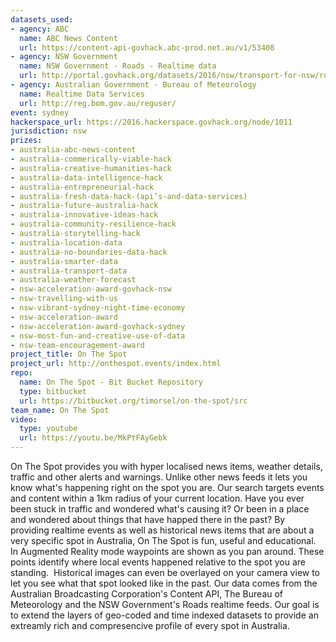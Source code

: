 ```yaml
---
datasets_used:
- agency: ABC
  name: ABC News Content
  url: https://content-api-govhack.abc-prod.net.au/v1/53408
- agency: NSW Government
  name: NSW Government - Roads - Realtime data
  url: http://portal.govhack.org/datasets/2016/nsw/transport-for-nsw/roads---realtime---cameras.html
- agency: Australian Government - Bureau of Meteorology
  name: Realtime Data Services
  url: http://reg.bom.gov.au/reguser/
event: sydney
hackerspace_url: https://2016.hackerspace.govhack.org/node/1011
jurisdiction: nsw
prizes:
- australia-abc-news-content
- australia-commerically-viable-hack
- australia-creative-humanities-hack
- australia-data-intelligence-hack
- australia-entrepreneurial-hack
- australia-fresh-data-hack-(api’s-and-data-services)
- australia-future-australia-hack
- australia-innovative-ideas-hack
- australia-community-resilience-hack
- australia-storytelling-hack
- australia-location-data
- australia-no-boundaries-data-hack
- australia-smarter-data
- australia-transport-data
- australia-weather-forecast
- nsw-acceleration-award-govhack-nsw
- nsw-travelling-with-us
- nsw-vibrant-sydney-night-time-economy
- nsw-acceleration-award
- nsw-acceleration-award-govhack-sydney
- nsw-most-fun-and-creative-use-of-data
- nsw-team-encouragement-award
project_title: On The Spot
project_url: http://onthespot.events/index.html
repo:
  name: On The Spot - Bit Bucket Repository
  type: bitbucket
  url: https://bitbucket.org/timorsel/on-the-spot/src
team_name: On The Spot
video:
  type: youtube
  url: https://youtu.be/MkPtFAyGebk
---
```


On The Spot provides you with hyper localised news items, weather details, traffic and other alerts and warnings. Unlike other news feeds it lets you know what's happening right on the spot you are. Our search targets events and content within a 1km radius of your current location.
Have you ever been stuck in traffic and wondered what's causing it? Or been in a place and wondered about things that have happed there in the past? By providing realtime events as well as historical news items that are about a very specific spot in Australia, On The Spot is fun, useful and educational.
In Augmented Reality mode waypoints are shown as you pan around. These points identify where local events happened relative to the spot you are standing.  Historical images can even be overlayed on your camera view to let you see what that spot looked like in the past.
Our data comes from the Australian Broadcasting Corporation's Content API, The Bureau of Meteorology and the NSW Government's Roads realtime feeds.
Our goal is to extend the layers of geo-coded and time indexed datasets to provide an extreamly rich and compresencive profile of every spot in Australia.